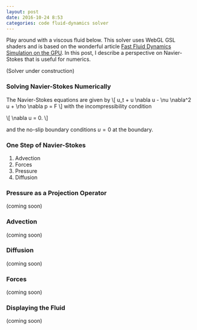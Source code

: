 ```yaml
---
layout: post
date: 2016-10-24 8:53
categories: code fluid-dynamics solver
---
```


Play around with a viscous fluid below. This solver uses WebGL GSL shaders and is based on the wonderful article [Fast Fluid Dynamics Simulation on the GPU](http://http.developer.nvidia.com/GPUGems/gpugems_ch38.html). In this post, I describe a perspective on Navier-Stokes that is useful for numerics.

(Solver under construction)

### Solving Navier-Stokes Numerically
The Navier-Stokes equations are given by
\\[
	u_t + u \nabla u - \nu \nabla^2  u + \rho \nabla p = F
\\]
with the incompressibility condition

\\[
	\nabla u = 0.
\\]

and the no-slip boundary conditions $u = 0$ at the boundary.

### One Step of Navier-Stokes

1. Advection
2. Forces
3. Pressure
4. Diffusion

### Pressure as a Projection Operator
(coming soon)

### Advection
(coming soon)

### Diffusion
(coming soon)

### Forces
(coming soon)

### Displaying the Fluid 
(coming soon)